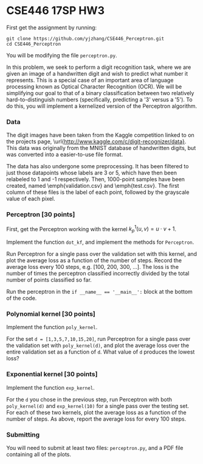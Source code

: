 CSE446 17SP HW3
===============

First get the assignment by running:
    
    git clone https://github.com/yjzhang/CSE446_Perceptron.git
    cd CSE446_Perceptron

You will be modifying the file `perceptron.py`.

In this problem, we seek to perform a digit recognition task, where we are given an image of a handwritten digit and wish to predict what number it represents. This is a special case of an important area of language processing known as Optical Character Recognition (OCR). We will be simplifying our goal to that of a binary classification between two relatively hard-to-distinguish numbers (specifically, predicting a '3' versus a '5'). To do this, you will implement a kernelized version of the Perceptron algorithm.

### Data

The digit images have been taken from the Kaggle competition linked to on the projects page, \url{http://www.kaggle.com/c/digit-recognizer/data}. This data was originally from the MNIST database of handwritten digits, but was converted into a easier-to-use file format.

The data has also undergone some preprocessing. It has been filtered to just those datapoints whose labels are 3 or 5, which have then been relabeled to 1 and -1 respectively. Then, 1000-point samples have been created, named \emph{validation.csv} and \emph{test.csv}. The first column of these files is the label of each point, followed by the grayscale value of each pixel.


### Perceptron [30 points]

First, get the Perceptron working with the kernel $k_p^1(u,v) = u \cdot v + 1$.

Implement the function `dot_kf`, and implement the methods for `Perceptron`.

Run Perceptron for a single pass over the validation set with this kernel, and plot the average loss as a function of the number of steps. Record the average loss every 100 steps, e.g. [100, 200, 300, ...]. The loss is the number of times the perceptron classified incorrectly divided by the total number of points classified so far.

Run the perceptron in the `if __name__ == '__main__':` block at the bottom of the code.

### Polynomial kernel [30 points]

Implement the function `poly_kernel`.

For the set `d = [1,3,5,7,10,15,20]`, run Perceptron for a single pass over the validation set with `poly_kernel(d)`, and plot the average loss over the entire validation set as a function of `d`. What value of `d` produces the lowest loss?

### Exponential kernel [30 points]

Implement the function `exp_kernel`.

For the `d` you chose in the previous step, run Perceptron with both `poly_kernel(d)` and `exp_kernel(10)` for a single pass over the testing set. For each of these two kernels, plot the average loss as a function of the number of steps. As above, report the average loss for every 100 steps.

### Submitting

You will need to submit at least two files: `perceptron.py`, and a PDF file containing all of the plots.
